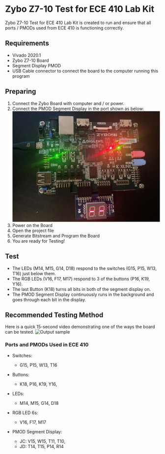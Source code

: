 # Zybo Z7-10 Test for ECE 410 Lab Kit

Zybo Z7-10 Test for ECE 410 Lab Kit is created to run and ensure that all ports / PMODs used from ECE 410 is functioning correctly.

## Requirements

- Vivado 2020.1
- Zybo Z7-10 Board
- Segment Display PMOD
- USB Cable connector to connect the board to the computer running this program

## Preparing

1) Connect the Zybo Board with computer and / or power.
2) Connect the PMOD Segment Display in the port shown as below: 
![alt text](https://github.com/andrewjjj/ZyboZ7-Test/blob/main/img/zybo_board.jpg?raw=true)
3) Power on the Board
4) Open the project file
5) Generate Bitstream and Program the Board
6) You are ready for Testing!

## Test

- The LEDs (M14, M15, G14, D18) respond to the switches (G15, P15, W13, T16) just below them.
- The RGB LEDs (V16, F17, M17) respond to 3 of the buttons (P16, K19, Y16).
- The last Button (K18) turns all bits in both of the segment display on.
- The PMOD Segment Display continuously runs in the background and goes through each bit in the display.

## Recommended Testing Method

Here is a quick 15-second video demonstrating one of the ways the board can be tested.
![Output sample](https://github.com/Andrewjjj/ZyboZ7-Test/blob/main/img/zybo_test.gif)

### Ports and PMODs Used in ECE 410

- Switches: 
  - G15, P15, W13, T16

- Buttons: 
  - K18, P16, K19, Y16,

- LEDs: 
  - M14, M15, G14, D18

- RGB LED 6s: 
  - V16, F17, M17

- PMOD Segment Display:
    - JC: V15, W15, T11, T10,
    - JD: T14, T15, P14, R14
